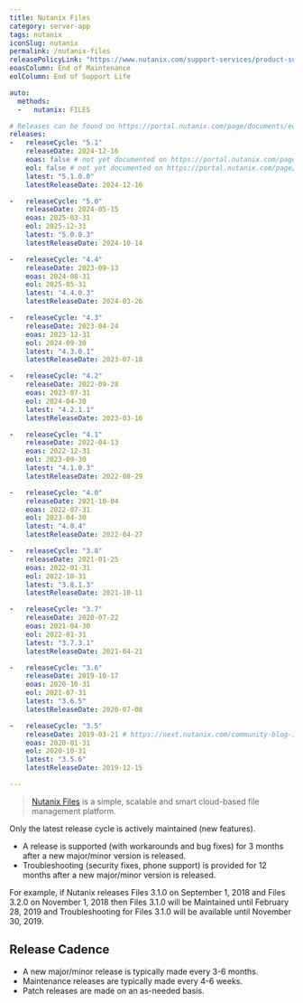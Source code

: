 ```yaml
---
title: Nutanix Files
category: server-app
tags: nutanix
iconSlug: nutanix
permalink: /nutanix-files
releasePolicyLink: "https://www.nutanix.com/support-services/product-support/support-policies-and-faqs"
eoasColumn: End of Maintenance
eolColumn: End of Support Life

auto:
  methods:
  -   nutanix: FILES

# Releases can be found on https://portal.nutanix.com/page/documents/eol/list?type=files.
releases:
-   releaseCycle: "5.1"
    releaseDate: 2024-12-16
    eoas: false # not yet documented on https://portal.nutanix.com/page/documents/eol/list?type=files
    eol: false # not yet documented on https://portal.nutanix.com/page/documents/eol/list?type=files
    latest: "5.1.0.0"
    latestReleaseDate: 2024-12-16

-   releaseCycle: "5.0"
    releaseDate: 2024-05-15
    eoas: 2025-03-31
    eol: 2025-12-31
    latest: "5.0.0.3"
    latestReleaseDate: 2024-10-14

-   releaseCycle: "4.4"
    releaseDate: 2023-09-13
    eoas: 2024-08-31
    eol: 2025-05-31
    latest: "4.4.0.3"
    latestReleaseDate: 2024-03-26

-   releaseCycle: "4.3"
    releaseDate: 2023-04-24
    eoas: 2023-12-31
    eol: 2024-09-30
    latest: "4.3.0.1"
    latestReleaseDate: 2023-07-18

-   releaseCycle: "4.2"
    releaseDate: 2022-09-28
    eoas: 2023-07-31
    eol: 2024-04-30
    latest: "4.2.1.1"
    latestReleaseDate: 2023-03-16

-   releaseCycle: "4.1"
    releaseDate: 2022-04-13
    eoas: 2022-12-31
    eol: 2023-09-30
    latest: "4.1.0.3"
    latestReleaseDate: 2022-08-29

-   releaseCycle: "4.0"
    releaseDate: 2021-10-04
    eoas: 2022-07-31
    eol: 2023-04-30
    latest: "4.0.4"
    latestReleaseDate: 2022-04-27

-   releaseCycle: "3.8"
    releaseDate: 2021-01-25
    eoas: 2022-01-31
    eol: 2022-10-31
    latest: "3.8.1.3"
    latestReleaseDate: 2021-10-11

-   releaseCycle: "3.7"
    releaseDate: 2020-07-22
    eoas: 2021-04-30
    eol: 2022-01-31
    latest: "3.7.3.1"
    latestReleaseDate: 2021-04-21

-   releaseCycle: "3.6"
    releaseDate: 2019-10-17
    eoas: 2020-10-31
    eol: 2021-07-31
    latest: "3.6.5"
    latestReleaseDate: 2020-07-08

-   releaseCycle: "3.5"
    releaseDate: 2019-03-21 # https://next.nutanix.com/community-blog-154/nutanix-files-3-5-31952
    eoas: 2020-01-31
    eol: 2020-10-31
    latest: "3.5.6"
    latestReleaseDate: 2019-12-15

---
```


> [Nutanix Files](https://www.nutanix.com/uk/products/files) is a simple, scalable and smart
> cloud-based file management platform.

Only the latest release cycle is actively maintained (new features).

* A release is supported (with workarounds and bug fixes) for 3 months after a new major/minor
  version is released.
* Troubleshooting (security fixes, phone support) is provided for 12 months after a new major/minor
  version is released.

For example, if Nutanix releases Files 3.1.0 on September 1, 2018 and Files 3.2.0 on November 1,
2018 then Files 3.1.0 will be Maintained until February 28, 2019 and Troubleshooting for Files 3.1.0
will be available until November 30, 2019.

## Release Cadence

* A new major/minor release is typically made every 3-6 months.
* Maintenance releases are typically made every 4-6 weeks.
* Patch releases are made on an as-needed basis.
